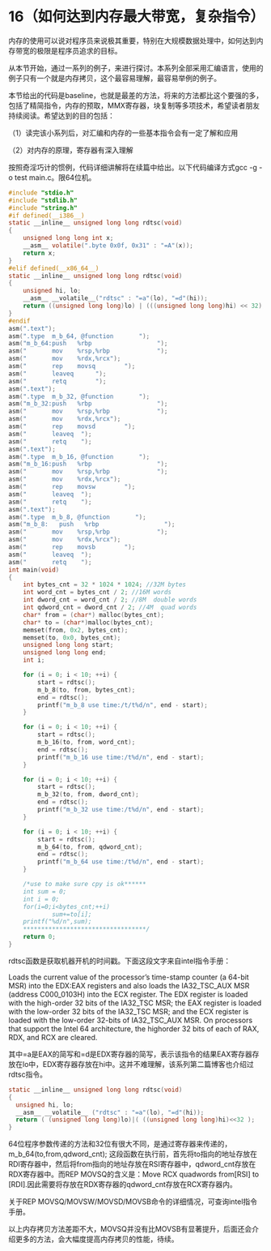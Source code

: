 # 16（如何达到内存最大带宽，复杂指令）


内存的使用可以说对程序员来说极其重要，特别在大规模数据处理中，如何达到内存带宽的极限是程序员追求的目标。

从本节开始，通过一系列的例子，来进行探讨。本系列全部采用汇编语言，使用的例子只有一个就是内存拷贝，这个最容易理解，最容易举例的例子。



本节给出的代码是baseline，也就是最差的方法，将来的方法都比这个要强的多，包括了精简指令，内存的预取，MMX寄存器，块复制等多项技术，希望读者朋友持续阅读。希望达到的目的包括：

（1）读完该小系列后，对汇编和内存的一些基本指令会有一定了解和应用

（2）对内存的原理，寄存器有深入理解



按照奇淫巧计的惯例，代码详细讲解将在续篇中给出。以下代码编译方式gcc -g -o test main.c。限64位机。


```c
#include "stdio.h"
#include "stdlib.h"
#include "string.h"
#if defined(__i386__)
static __inline__ unsigned long long rdtsc(void)
{
    unsigned long long int x;
    __asm__ volatile(".byte 0x0f, 0x31" : "=A"(x));
    return x;
}
#elif defined(__x86_64__)
static __inline__ unsigned long long rdtsc(void)
{
    unsigned hi, lo;
    __asm__ __volatile__("rdtsc" : "=a"(lo), "=d"(hi));
    return ((unsigned long long)lo) | (((unsigned long long)hi) << 32);
}
#endif
asm(".text");
asm(".type  m_b_64, @function       ");
asm("m_b_64:push   %rbp                  ");
asm("       mov    %rsp,%rbp             ");
asm("       mov    %rdx,%rcx");
asm("       rep    movsq        ");
asm("       leaveq      ");
asm("       retq        ");
asm(".text");
asm(".type  m_b_32, @function       ");
asm("m_b_32:push   %rbp                  ");
asm("       mov    %rsp,%rbp             ");
asm("       mov    %rdx,%rcx");
asm("       rep    movsd        ");
asm("       leaveq  ");
asm("       retq    ");
asm(".text");
asm(".type  m_b_16, @function       ");
asm("m_b_16:push   %rbp                  ");
asm("       mov    %rsp,%rbp             ");
asm("       mov    %rdx,%rcx");
asm("       rep    movsw        ");
asm("       leaveq  ");
asm("       retq    ");
asm(".text");
asm(".type  m_b_8, @function       ");
asm("m_b_8:   push   %rbp                  ");
asm("       mov    %rsp,%rbp             ");
asm("       mov    %rdx,%rcx");
asm("       rep    movsb        ");
asm("       leaveq  ");
asm("       retq    ");
int main(void)
{
    int bytes_cnt = 32 * 1024 * 1024; //32M bytes
    int word_cnt = bytes_cnt / 2; //16M words
    int dword_cnt = word_cnt / 2; //8M  double words
    int qdword_cnt = dword_cnt / 2; //4M  quad words
    char* from = (char*) malloc(bytes_cnt);
    char* to = (char*)malloc(bytes_cnt);
    memset(from, 0x2, bytes_cnt);
    memset(to, 0x0, bytes_cnt);
    unsigned long long start;
    unsigned long long end;
    int i;

    for (i = 0; i < 10; ++i) {
        start = rdtsc();
        m_b_8(to, from, bytes_cnt);
        end = rdtsc();
        printf("m_b_8 use time:/t/t%d/n", end - start);
    }

    for (i = 0; i < 10; ++i) {
        start = rdtsc();
        m_b_16(to, from, word_cnt);
        end = rdtsc();
        printf("m_b_16 use time:/t%d/n", end - start);
    }

    for (i = 0; i < 10; ++i) {
        start = rdtsc();
        m_b_32(to, from, dword_cnt);
        end = rdtsc();
        printf("m_b_32 use time:/t%d/n", end - start);
    }

    for (i = 0; i < 10; ++i) {
        start = rdtsc();
        m_b_64(to, from, qdword_cnt);
        end = rdtsc();
        printf("m_b_64 use time:/t%d/n", end - start);
    }

    /*use to make sure cpy is ok******
    int sum = 0;
    int i = 0;
    for(i=0;i<bytes_cnt;++i)
            sum+=to[i];
    printf("%d/n",sum);
    **********************************/
    return 0;
}
```

rdtsc函数是获取机器开机的时间戳。下面这段文字来自intel指令手册：

Loads the current value of the processor’s time-stamp counter (a 64-bit MSR) into
the EDX:EAX registers and also loads the IA32_TSC_AUX MSR (address
C000_0103H) into the ECX register. The EDX register is loaded with the high-order
32 bits of the IA32_TSC MSR; the EAX register is loaded with the low-order 32 bits of
the IA32_TSC MSR; and the ECX register is loaded with the low-order 32-bits of
IA32_TSC_AUX MSR. On processors that support the Intel 64 architecture, the highorder
32 bits of each of RAX, RDX, and RCX are cleared.

其中=a是EAX的简写和=d是EDX寄存器的简写，表示该指令的结果EAX寄存器存放在lo中，EDX寄存器存放在hi中。这并不难理解，该系列第二篇博客也介绍过rdtsc指令。


```c
static __inline__ unsigned long long rdtsc(void)   
{   
  unsigned hi, lo;  
  __asm__ __volatile__ ("rdtsc" : "=a"(lo), "=d"(hi));   
  return ( (unsigned long long)lo)|( ((unsigned long long)hi)<<32 );   
}   
```

64位程序参数传递的方法和32位有很大不同，是通过寄存器来传递的，m_b_64(to,from,qdword_cnt);   这段函数在执行前，首先将to指向的地址存放在RDI寄存器中，然后将from指向的地址存放在RSI寄存器中，qdword_cnt存放在RDX寄存器中。而REP MOVSQ的含义是：Move RCX quadwords from[RSI] to [RDI].因此需要将存放在RDX寄存器的qdword_cnt存放在RCX寄存器内。

  

关于REP MOVSQ/MOVSW/MOVSD/MOVSB命令的详细情况，可查询intel指令手册。



以上内存拷贝方法差距不大，MOVSQ并没有比MOVSB有显著提升，后面还会介绍更多的方法，会大幅度提高内存拷贝的性能，待续。

